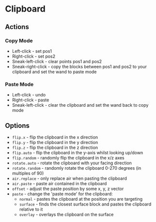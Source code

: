 # Clipboard

## Actions
### Copy Mode
- Left-click - set pos1
- Right-click - set pos2
- Sneak-left-click - clear points pos1 and pos2
- Sneak-right-click - copy the blocks between pos1 and pos2 to your clipboard and set the wand to paste mode

### Paste Mode
- Left-click - undo
- Right-click - paste
- Sneak-left-click - clear the clipboard and set the wand back to copy mode

## Options
- `flip.x` - flip the clipboard in the x direction
- `flip.y` - flip the clipboard in the y direction
- `flip.z` - flip the clipboard in the z direction
- `flip.auto` - flip the clipboard in the y-axis whilst looking up/down
- `flip.random` - randomly flip the clipboard in the x/z axes
- `rotate.auto` - rotate the clipboard with your facing direction
- `rotate.random` - randomly rotate the clipboard 0-270 degrees (in multiples of 90)
- `air.replace` - only replace air when pasting the clipboard
- `air.paste` - paste air contained in the clipboard
- `offset` - adjust the paste position by some x, y, z vector
- `paste` - change the 'paste mode' for the clipboard:
  - `normal` - pastes the clipboard at the position you are targeting
  - `surface` - finds the closest surface block and pastes the clipboard relative to it
  - `overlay` - overlays the clipboard on the surface